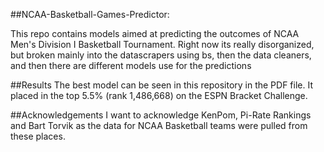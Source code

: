 ##NCAA-Basketball-Games-Predictor:

This repo contains models aimed at predicting the outcomes of NCAA Men's Division I Basketball Tournament. Right now its really disorganized, but broken mainly into the datascrapers using bs, then the data cleaners, and then there are different models use for the predictions

##Results
The best model can be seen in this repository in the PDF file. It placed in the top 5.5% (rank 1,486,668) on the ESPN Bracket Challenge.

##Acknowledgements
I want to acknowledge KenPom, Pi-Rate Rankings and Bart Torvik as the data for NCAA Basketball teams were pulled from these places.
